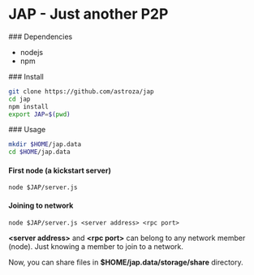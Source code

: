 JAP - Just another P2P
=======
### Dependencies
* nodejs
* npm

### Install
```bash
git clone https://github.com/astroza/jap
cd jap
npm install
export JAP=$(pwd)
```
### Usage
```bash
mkdir $HOME/jap.data
cd $HOME/jap.data
```
#### First node (a kickstart server)
```
node $JAP/server.js
```
#### Joining to network
```
node $JAP/server.js <server address> <rpc port>
```
**\<server address\>** and **\<rpc port\>** can belong to any network member (node). Just knowing a member to join to a network.

Now, you can share files in **$HOME/jap.data/storage/share** directory.
